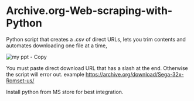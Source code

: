 # Archive.org-Web-scraping-with-Python
Python script that creates a .csv of direct URLs, lets you trim contents and automates downloading one file at a time,

![my ppt - Copy](https://github.com/user-attachments/assets/6d58e8ea-8f75-4656-9c67-7635542c3b22)

You must paste direct download URL that has a slash at the end. Otherwise the script will error out. 
example https://archive.org/download/Sega-32x-Romset-us/

Install python from MS store for best integration.
